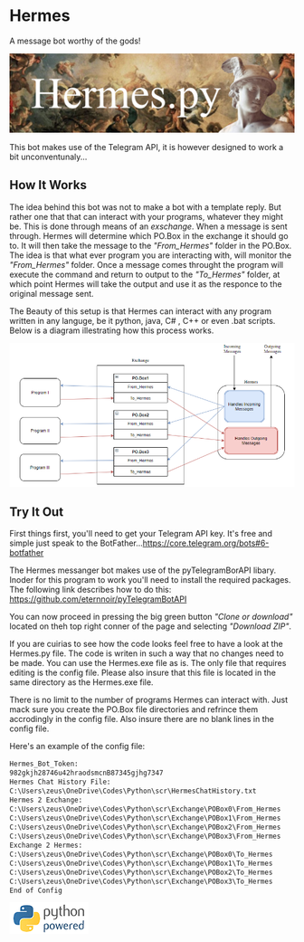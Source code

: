 # Hermes
A message bot worthy of the gods!

![](Images/HermesBanner.png)

This bot makes use of the Telegram API, it is however designed to work a bit unconventunaly...

## How It Works

The idea behind this bot was not to make a bot with a template reply. But rather one that that can interact with your programs, whatever they might be. This is done through means of an *exschange*. When a message is sent through. Hermes will determine which PO.Box in the exchange it should go to. It will then take the message to the *"From_Hermes"* folder in the PO.Box. The idea is that what ever program you are interacting with, will monitor the *"From_Hermes"* folder. Once a message comes throught the program will execute the command and return to output to the *"To_Hermes"* folder, at which point Hermes will take the output and use it as the responce to the original message sent.

The Beauty of this setup is that Hermes can interact with any program written in any languge, be it python, java, C# , C++ or even .bat scripts. Below is a diagram illestrating how this process works.

![](Images/Hermes_Workflow.png)

## Try It Out

First things first, you'll need to get your Telegram API key. It's free and simple just speak to the BotFather...https://core.telegram.org/bots#6-botfather

The Hermes messanger bot makes use of the pyTelegramBorAPI libary. Inoder for this program to work you'll need to install the required packages. The following link describes how to do this:   https://github.com/eternnoir/pyTelegramBotAPI

You can now proceed in pressing the big green button *"Clone or download"* located on theh top right conner of the page and selecting *"Download ZIP"*.

If you are cuirias to see how the code looks feel free to have a look at the Hermes.py file. The code is writen in such a way that no changes need to be made. You can use the Hermes.exe file as is. The only file that requires editing is the config file. Please also insure that this file is located in the same directory as the Hermes.exe file. 

There is no limit to the number of programs Hermes can interact with. Just mack sure you create the PO.Box file directories and refrince them accrodingly in the config file. Also insure there are no blank lines in the config file.

Here's an example of the config file:

```
Hermes_Bot_Token:
982gkjh28746u42hraodsmcnB87345gjhg7347
Hermes Chat History File:
C:\Users\zeus\OneDrive\Codes\Python\scr\HermesChatHistory.txt
Hermes 2 Exchange:
C:\Users\zeus\OneDrive\Codes\Python\scr\Exchange\POBox0\From_Hermes
C:\Users\zeus\OneDrive\Codes\Python\scr\Exchange\POBox1\From_Hermes
C:\Users\zeus\OneDrive\Codes\Python\scr\Exchange\POBox2\From_Hermes
C:\Users\zeus\OneDrive\Codes\Python\scr\Exchange\POBox3\From_Hermes
Exchange 2 Hermes:
C:\Users\zeus\OneDrive\Codes\Python\scr\Exchange\POBox0\To_Hermes
C:\Users\zeus\OneDrive\Codes\Python\scr\Exchange\POBox1\To_Hermes
C:\Users\zeus\OneDrive\Codes\Python\scr\Exchange\POBox2\To_Hermes
C:\Users\zeus\OneDrive\Codes\Python\scr\Exchange\POBox3\To_Hermes
End of Config
```

![](Images/pythonpoweredlengthgif.gif)
